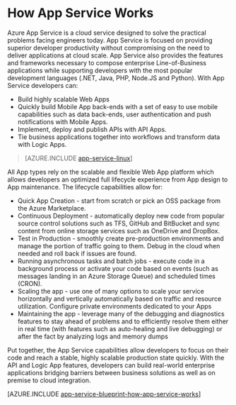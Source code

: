 <properties 
    pageTitle="How Azure App Service Works" 
    description="Learn how App Service work" 
    keywords="app service, azure app service, scale, scalable, app service plan, app service cost"
    services="app-service" 
    documentationCenter="" 
    authors="yochay" 
    manager="wpickett" 
    editor=""/>

<tags 
    ms.service="app-service" 
    ms.workload="na" 
    ms.tgt_pltfrm="na" 
    ms.devlang="na" 
    ms.topic="hero-article" 
    ms.date="02/10/2016" 
    ms.author="yochay"/>

# <a name="how-app-service-works"></a>How App Service Works

Azure App Service is a cloud service designed to solve the practical problems facing engineers today. App Service is focused on providing superior developer productivity without compromising on the need to deliver applications at cloud scale. App Service also provides the features and frameworks necessary to compose enterprise Line-of-Business applications while supporting developers with the most popular development languages (.NET, Java, PHP, Node.JS and Python).
With App Service developers can:

* Build highly scalable Web Apps
* Quickly build Mobile App back-ends with a set of easy to use mobile capabilities such as data back-ends, user authentication and push notifications with Mobile Apps. 
* Implement, deploy and publish APIs with API Apps.
* Tie business applications together into workflows and transform data with Logic Apps.

>[AZURE.INCLUDE [app-service-linux](../../includes/app-service-linux.md)] 

All App types rely on the scalable and flexible Web App platform which allows developers an optimized full lifecycle experience from App design to App maintenance. The lifecycle capabilities allow for:

* Quick App Creation - start from scratch or pick an OSS package from the Azure Marketplace. 
* Continuous Deployment - automatically deploy new code from popular source control solutions such as TFS, GitHub and BitBucket and sync content from online storage services such as OneDrive and DropBox.
* Test in Production - smoothly create pre-production environments and manage the portion of traffic going to them. Debug in the cloud when needed and roll back if issues are found.
* Running asynchronous tasks and batch jobs - execute code in a background process or activate your code based on events (such as messages landing in an Azure Storage Queue) and scheduled times (CRON).
* Scaling the app - use one of many options to scale your service horizontally and vertically automatically based on traffic and resource utilization. Configure private environments dedicated to your Apps   
* Maintaining the app - leverage many of the debugging and diagnostics features to stay ahead of problems and to efficiently resolve them either in real time (with features such as auto-healing and live debugging) or after the fact by analyzing logs and memory dumps
 
Put together, the App Service capabilities allow developers to focus on their code and reach a stable, highly scalable production state quickly. With the API and Logic App features, developers can build real-world enterprise applications bridging barriers between business solutions as well as on premise to cloud integration.  

[AZURE.INCLUDE [app-service-blueprint-how-app-service-works](../../includes/app-service-blueprint-how-app-service-works.md)]
